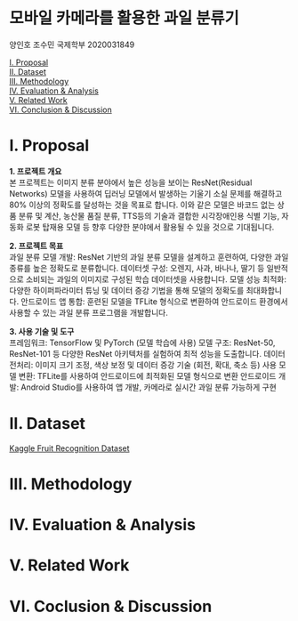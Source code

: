 # 모바일 카메라를 활용한 과일 분류기
양인호 
조수민 국제학부 2020031849 

[I. Proposal](#i-proposal)<br>
[II. Dataset](#ii-dataset)<br>
[III. Methodology](#iii-methodology)<br>
[IV. Evaluation & Analysis](#iv-evaluation--analysis)<br>
[V. Related Work](#v-related-work)<br>
[VI. Conclusion & Discussion](#vi-conclusion--discussion)

# I. Proposal

**1. 프로젝트 개요**<br>
본 프로젝트는 이미지 분류 분야에서 높은 성능을 보이는 ResNet(Residual Networks) 모델을 사용하여 딥러닝 모델에서 발생하는 기울기 소실 문제를 해결하고 80% 이상의 정확도를 달성하는 것을 목표로 합니다. 이와 같은 모델은 바코드 없는 상품 분류 및 계산, 농산물 품질 분류, TTS등의 기술과 결합한 시각장애인용 식별 기능, 자동화 로봇 탑재용 모델 등 향후 다양한 분야에서 활용될 수 있을 것으로 기대됩니다. 

**2. 프로젝트 목표**<br>
과일 분류 모델 개발: ResNet 기반의 과일 분류 모델을 설계하고 훈련하여, 다양한 과일 종류를 높은 정확도로 분류합니다.
데이터셋 구성: 오렌지, 사과, 바나나, 딸기 등 일반적으로 소비되는 과일의 이미지로 구성된 학습 데이터셋을 사용합니다.
모델 성능 최적화: 다양한 하이퍼파라미터 튜닝 및 데이터 증강 기법을 통해 모델의 정확도를 최대화합니다.
안드로이드 앱 통합: 훈련된 모델을 TFLite 형식으로 변환하여 안드로이드 환경에서 사용할 수 있는 과일 분류 프로그램을 개발합니다.

**3. 사용 기술 및 도구**<br>
프레임워크: TensorFlow 및 PyTorch (모델 학습에 사용)
모델 구조: ResNet-50, ResNet-101 등 다양한 ResNet 아키텍처를 실험하여 최적 성능을 도출합니다.
데이터 전처리: 이미지 크기 조정, 색상 보정 및 데이터 증강 기술 (회전, 확대, 축소 등) 사용
모델 변환: TFLite를 사용하여 안드로이드에 최적화된 모델 형식으로 변환
안드로이드 개발: Android Studio를 사용하여 앱 개발, 카메라로 실시간 과일 분류 가능하게 구현

# II. Dataset
[Kaggle Fruit Recognition Dataset][dataset]

# III. Methodology

# IV. Evaluation & Analysis

# V. Related Work

# VI. Coclusion & Discussion

[dataset]: https://www.kaggle.com/datasets/chrisfilo/fruit-recognition
